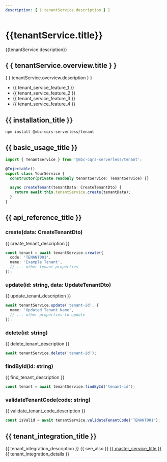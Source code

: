 ```yaml
---
description: { { tenantService.description } }
---
```


# {{tenantService.title}}

{{tenantService.description}}

## { { tenantService.overview.title } }

{ { tenantService.overview.description } }
- {{ tenant_service_feature_1 }}
- {{ tenant_service_feature_2 }}
- {{ tenant_service_feature_3 }}
- {{ tenant_service_feature_4 }}

## {{ installation_title }}

```bash
npm install @mbc-cqrs-serverless/tenant
```

## {{ basic_usage_title }}

```typescript
import { TenantService } from '@mbc-cqrs-serverless/tenant';

@Injectable()
export class YourService {
  constructor(private readonly tenantService: TenantService) {}

  async createTenant(tenantData: CreateTenantDto) {
    return await this.tenantService.create(tenantData);
  }
}
```

## {{ api_reference_title }}

### create(data: CreateTenantDto)

{{ create_tenant_description }}

```typescript
const tenant = await tenantService.create({
  code: 'TENANT001',
  name: 'Example Tenant',
  // ... other tenant properties
});
```

### update(id: string, data: UpdateTenantDto)

{{ update_tenant_description }}

```typescript
await tenantService.update('tenant-id', {
  name: 'Updated Tenant Name',
  // ... other properties to update
});
```

### delete(id: string)

{{ delete_tenant_description }}

```typescript
await tenantService.delete('tenant-id');
```

### findById(id: string)

{{ find_tenant_description }}

```typescript
const tenant = await tenantService.findById('tenant-id');
```

### validateTenantCode(code: string)

{{ validate_tenant_code_description }}

```typescript
const isValid = await tenantService.validateTenantCode('TENANT001');
```

## {{ tenant_integration_title }}

{{ tenant_integration_description }} {{ see_also }} [{{ master_service_title }}](./master-service.md) {{ tenant_integration_details }}
